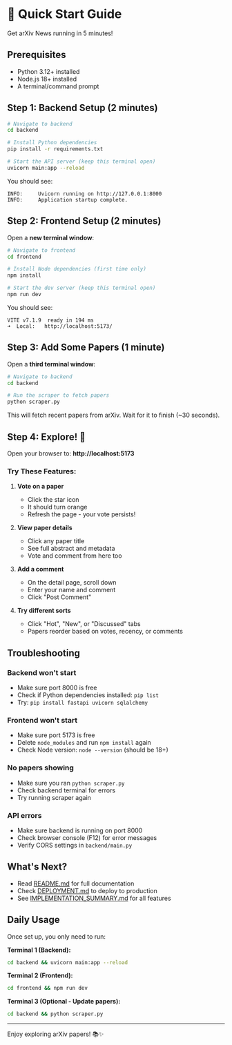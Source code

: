 # 🚀 Quick Start Guide

Get arXiv News running in 5 minutes!

## Prerequisites

- Python 3.12+ installed
- Node.js 18+ installed
- A terminal/command prompt

## Step 1: Backend Setup (2 minutes)

```bash
# Navigate to backend
cd backend

# Install Python dependencies
pip install -r requirements.txt

# Start the API server (keep this terminal open)
uvicorn main:app --reload
```

You should see:
```
INFO:     Uvicorn running on http://127.0.0.1:8000
INFO:     Application startup complete.
```

## Step 2: Frontend Setup (2 minutes)

Open a **new terminal window**:

```bash
# Navigate to frontend
cd frontend

# Install Node dependencies (first time only)
npm install

# Start the dev server (keep this terminal open)
npm run dev
```

You should see:
```
VITE v7.1.9  ready in 194 ms
➜  Local:   http://localhost:5173/
```

## Step 3: Add Some Papers (1 minute)

Open a **third terminal window**:

```bash
# Navigate to backend
cd backend

# Run the scraper to fetch papers
python scraper.py
```

This will fetch recent papers from arXiv. Wait for it to finish (~30 seconds).

## Step 4: Explore! 🎉

Open your browser to: **http://localhost:5173**

### Try These Features:

1. **Vote on a paper** 
   - Click the star icon
   - It should turn orange
   - Refresh the page - your vote persists!

2. **View paper details**
   - Click any paper title
   - See full abstract and metadata
   - Vote and comment from here too

3. **Add a comment**
   - On the detail page, scroll down
   - Enter your name and comment
   - Click "Post Comment"

4. **Try different sorts**
   - Click "Hot", "New", or "Discussed" tabs
   - Papers reorder based on votes, recency, or comments

## Troubleshooting

### Backend won't start
- Make sure port 8000 is free
- Check if Python dependencies installed: `pip list`
- Try: `pip install fastapi uvicorn sqlalchemy`

### Frontend won't start
- Make sure port 5173 is free
- Delete `node_modules` and run `npm install` again
- Check Node version: `node --version` (should be 18+)

### No papers showing
- Make sure you ran `python scraper.py`
- Check backend terminal for errors
- Try running scraper again

### API errors
- Make sure backend is running on port 8000
- Check browser console (F12) for error messages
- Verify CORS settings in `backend/main.py`

## What's Next?

- Read [README.md](./README.md) for full documentation
- Check [DEPLOYMENT.md](./DEPLOYMENT.md) to deploy to production
- See [IMPLEMENTATION_SUMMARY.md](./IMPLEMENTATION_SUMMARY.md) for all features

## Daily Usage

Once set up, you only need to run:

**Terminal 1 (Backend):**
```bash
cd backend && uvicorn main:app --reload
```

**Terminal 2 (Frontend):**
```bash
cd frontend && npm run dev
```

**Terminal 3 (Optional - Update papers):**
```bash
cd backend && python scraper.py
```

---

Enjoy exploring arXiv papers! 📚✨
